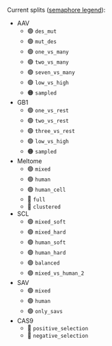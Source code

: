 Current splits ([semaphore legend](../README.md#split-semaphore)):

- AAV
  - 🟢 `des_mut`
  - 🟢 `mut_des`
  - 🟢 `one_vs_many`
  - 🟢 `two_vs_many`
  - 🟢 `seven_vs_many`
  - 🟢 `low_vs_high`
  - 🟠 `sampled`
- GB1
  - 🟢 `one_vs_rest`
  - 🟢 `two_vs_rest`
  - 🟢 `three_vs_rest`
  - 🟢 `low_vs_high`
  - 🟠 `sampled`
- Meltome
  - 🟢 `mixed`
  - 🟢 `human`
  - 🟢 `human_cell`
  - 🔴 `full`
  - 🔴 `clustered`
- SCL
  - 🟢 `mixed_soft`
  - 🟢 `mixed_hard`
  - 🟢 `human_soft`
  - 🟢 `human_hard`
  - 🟢 `balanced`
  - 🟢 `mixed_vs_human_2`
- SAV
  - 🟢 `mixed`
  - 🟢 `human`
  - 🟢 `only_savs`
- CAS9
  - 🔴 `positive_selection`
  - 🔴 `negative_selection`
